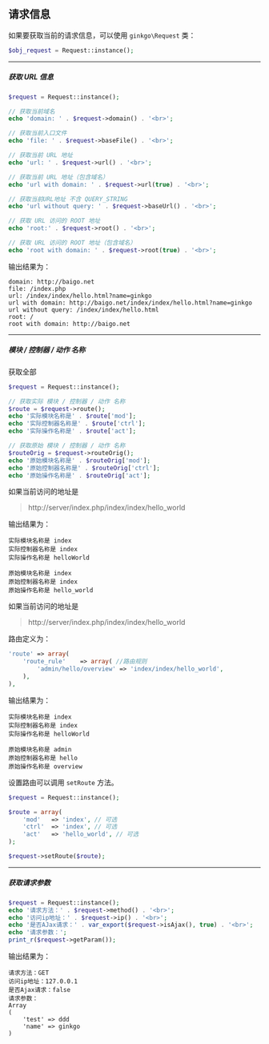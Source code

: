 ## 请求信息

如果要获取当前的请求信息，可以使用 `ginkgo\Request` 类：

``` php
$obj_request = Request::instance();
```

----------

##### 获取 URL 信息

``` php
$request = Request::instance();

// 获取当前域名
echo 'domain: ' . $request->domain() . '<br>';

// 获取当前入口文件
echo 'file: ' . $request->baseFile() . '<br>';

// 获取当前 URL 地址
echo 'url: ' . $request->url() . '<br>';

// 获取当前 URL 地址（包含域名）
echo 'url with domain: ' . $request->url(true) . '<br>';

// 获取当前URL地址 不含 QUERY_STRING
echo 'url without query: ' . $request->baseUrl() . '<br>';

// 获取 URL 访问的 ROOT 地址
echo 'root:' . $request->root() . '<br>';

// 获取 URL 访问的 ROOT 地址（包含域名）
echo 'root with domain: ' . $request->root(true) . '<br>';
```

输出结果为：

    domain: http://baigo.net
    file: /index.php
    url: /index/index/hello.html?name=ginkgo
    url with domain: http://baigo.net/index/index/hello.html?name=ginkgo
    url without query: /index/index/hello.html
    root: /
    root with domain: http://baigo.net

----------

##### 模块 / 控制器 / 动作 名称

获取全部

``` php
$request = Request::instance();

// 获取实际 模块 / 控制器 / 动作 名称
$route = $request->route();
echo '实际模块名称是' . $route['mod'];
echo '实际控制器名称是' . $route['ctrl'];
echo '实际操作名称是' . $route['act'];

// 获取原始 模块 / 控制器 / 动作 名称
$routeOrig = $request->routeOrig();
echo '原始模块名称是' . $routeOrig['mod'];
echo '原始控制器名称是' . $routeOrig['ctrl'];
echo '原始操作名称是' . $routeOrig['act'];
```

如果当前访问的地址是

> http://server/index.php/index/index/hello_world

输出结果为：

    实际模块名称是 index
    实际控制器名称是 index
    实际操作名称是 helloWorld

    原始模块名称是 index
    原始控制器名称是 index
    原始操作名称是 hello_world

如果当前访问的地址是

> http://server/index.php/index/index/hello_world

路由定义为：

``` php
'route' => array(
    'route_rule'    => array( //路由规则
        'admin/hello/overview' => 'index/index/hello_world', 
    ),
),
```

输出结果为：

    实际模块名称是 index
    实际控制器名称是 index
    实际操作名称是 helloWorld

    原始模块名称是 admin
    原始控制器名称是 hello
    原始操作名称是 overview
        
设置路由可以调用 `setRoute` 方法。

``` php
$request = Request::instance();

$route = array(
    'mod'   => 'index', // 可选
    'ctrl'  => 'index', // 可选
    'act'   => 'hello_world', // 可选
);

$request->setRoute($route);
```

----------

##### 获取请求参数

``` php
$request = Request::instance();
echo '请求方法：' . $request->method() . '<br>';
echo '访问ip地址：' . $request->ip() . '<br>';
echo '是否AJax请求：' . var_export($request->isAjax(), true) . '<br>';
echo '请求参数：';
print_r($request->getParam());
```

输出结果为：

    请求方法：GET
    访问ip地址：127.0.0.1
    是否Ajax请求：false
    请求参数：
    Array
    (
        'test' => ddd
        'name' => ginkgo
    )
      